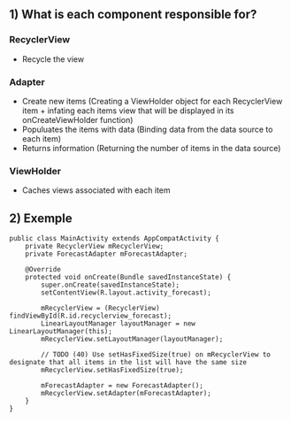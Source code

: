 ## 1) What is each component responsible for?
### RecyclerView
- Recycle the view
### Adapter
- Create new items (Creating a ViewHolder object for each RecyclerView item + infating each items view that will be displayed in its onCreateViewHolder function)
- Populuates the items with data (Binding data from the data source to each item)
- Returns information (Returning the number of items in the data source)
### ViewHolder
- Caches views associated with each item

## 2) Exemple
```
public class MainActivity extends AppCompatActivity {
    private RecyclerView mRecyclerView;
    private ForecastAdapter mForecastAdapter;

    @Override
    protected void onCreate(Bundle savedInstanceState) {
        super.onCreate(savedInstanceState);
        setContentView(R.layout.activity_forecast);
        
        mRecyclerView = (RecyclerView) findViewById(R.id.recyclerview_forecast);
        LinearLayoutManager layoutManager = new LinearLayoutManager(this);
        mRecyclerView.setLayoutManager(layoutManager);
        
        // TODO (40) Use setHasFixedSize(true) on mRecyclerView to designate that all items in the list will have the same size
        mRecyclerView.setHasFixedSize(true);
        
        mForecastAdapter = new ForecastAdapter();
        mRecyclerView.setAdapter(mForecastAdapter);
    }
}
```
